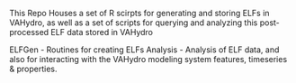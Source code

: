 This Repo Houses a set of R scirpts for generating and storing ELFs in VAHydro, as well as a set of scripts for querying and analyzing this post-processed ELF data stored in VAHydro

ELFGen - Routines for creating ELFs
Analysis - Analysis of ELF data, and also for interacting with the VAHydro modeling system features, timeseries & properties.

